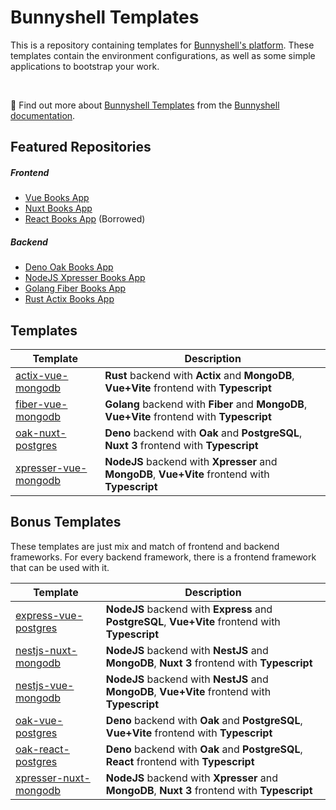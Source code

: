 # Bunnyshell Templates

This is a repository containing templates for [Bunnyshell's platform](https://www.bunnyshell.com/).
These templates contain the environment configurations, as well as some simple applications to bootstrap your work.

&nbsp;

📖 Find out more about [Bunnyshell Templates](https://documentation.bunnyshell.com/docs/templates-what-are-templates)
from the [Bunnyshell documentation](https://documentation.bunnyshell.com/).

## Featured Repositories

##### Frontend

- [Vue Books App](https://github.com/trapcodeio/vue-books-app)
- [Nuxt Books App](https://github.com/trapcodeio/nuxt-books-app)
- [React Books App](https://github.com/bunnyshell/templates/tree/main/components/react-books-app) (Borrowed)

##### Backend

- [Deno Oak Books App](https://github.com/trapcodeio/deno-oak-books-app)
- [NodeJS Xpresser Books App](https://github.com/trapcodeio/xpresser-books-app)
- [Golang Fiber Books App](https://github.com/trapcodeio/golang-fiber-books-app)
- [Rust Actix Books App](https://github.com/trapcodeio/rust-actix-books-app)

## Templates

| Template                                                                     | Description                                                                                     |
|------------------------------------------------------------------------------|-------------------------------------------------------------------------------------------------|
| [actix-vue-mongodb](./.bunnyshell/templates/actix-vue-mongo/readme.md)       | **Rust** backend with **Actix** and **MongoDB**, **Vue+Vite** frontend with **Typescript**      |
| [fiber-vue-mongodb](./.bunnyshell/templates/fiber-vue-mongo/readme.md)       | **Golang** backend with **Fiber** and **MongoDB**, **Vue+Vite** frontend with **Typescript**    |
| [oak-nuxt-postgres](./.bunnyshell/templates/oak-nuxt-postgres/readme.md)     | **Deno** backend with **Oak** and **PostgreSQL**, **Nuxt 3** frontend with **Typescript**       |
| [xpresser-vue-mongodb](./.bunnyshell/templates/xpresser-vue-mongo/readme.md) | **NodeJS** backend with **Xpresser** and **MongoDB**, **Vue+Vite** frontend with **Typescript** |

## Bonus Templates

These templates are just mix and match of frontend and backend frameworks.
For every backend framework, there is a frontend framework that can be used with it.

| Template                                                                       | Description                                                                                       |
|--------------------------------------------------------------------------------|---------------------------------------------------------------------------------------------------|
| [express-vue-postgres](./.bunnyshell/templates/express-vue-postgres/readme.md) | **NodeJS** backend with **Express** and **PostgreSQL**, **Vue+Vite** frontend with **Typescript** |
| [nestjs-nuxt-mongodb](./.bunnyshell/templates/nestjs-nuxt-mongo/readme.md)     | **NodeJS** backend with **NestJS** and **MongoDB**, **Nuxt 3** frontend with **Typescript**       |
| [nestjs-vue-mongodb](./.bunnyshell/templates/nestjs-vue-mongo/readme.md)       | **NodeJS** backend with **NestJS** and **MongoDB**, **Vue+Vite** frontend with **Typescript**     |
| [oak-vue-postgres](./.bunnyshell/templates/oak-vue-postgres/readme.md)         | **Deno** backend with **Oak** and **PostgreSQL**, **Vue+Vite** frontend with **Typescript**       |
| [oak-react-postgres](./.bunnyshell/templates/oak-react-postgres/readme.md)     | **Deno** backend with **Oak** and **PostgreSQL**, **React** frontend with **Typescript**          |
| [xpresser-nuxt-mongodb](./.bunnyshell/templates/xpresser-nuxt-mongo/readme.md) | **NodeJS** backend with **Xpresser** and **MongoDB**, **Nuxt 3** frontend with **Typescript**     |

